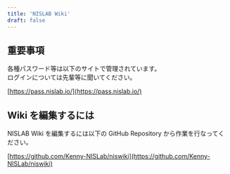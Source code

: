 ```yaml
---
title: 'NISLAB Wiki'
draft: false
---
```


## 重要事項

各種パスワード等は以下のサイトで管理されています。  
ログインについては先輩等に聞いてください。

[https://pass.nislab.io/](https://pass.nislab.io/)

## Wiki を編集するには

NISLAB Wiki を編集するには以下の GitHub Repository から作業を行なってください。

[https://github.com/Kenny-NISLab/niswiki](https://github.com/Kenny-NISLab/niswiki)
